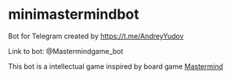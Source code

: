 # minimastermindbot
Bot for Telegram created by https://t.me/AndreyYudov

Link to bot: @Mastermindgame_bot

This bot is a intellectual game inspired by board game [Mastermind](https://en.wikipedia.org/wiki/Mastermind_(board_game))
